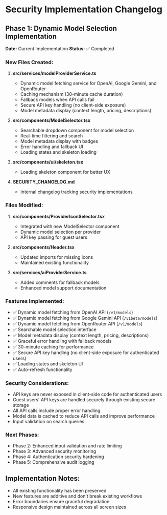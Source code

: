 
# Security Implementation Changelog

## Phase 1: Dynamic Model Selection Implementation
**Date:** Current Implementation
**Status:** ✅ Completed

### New Files Created:
1. **src/services/modelProviderService.ts**
   - Dynamic model fetching service for OpenAI, Google Gemini, and OpenRouter
   - Caching mechanism (30-minute cache duration)
   - Fallback models when API calls fail
   - Secure API key handling (no client-side exposure)
   - Model metadata display (context length, pricing, descriptions)

2. **src/components/ModelSelector.tsx**
   - Searchable dropdown component for model selection
   - Real-time filtering and search
   - Model metadata display with badges
   - Error handling and fallback UI
   - Loading states and skeleton loading

3. **src/components/ui/skeleton.tsx**
   - Loading skeleton component for better UX

4. **SECURITY_CHANGELOG.md**
   - Internal changelog tracking security implementations

### Files Modified:
1. **src/components/ProviderIconSelector.tsx**
   - Integrated with new ModelSelector component
   - Dynamic model selection per provider
   - API key passing for guest users

2. **src/components/Header.tsx**
   - Updated imports for missing icons
   - Maintained existing functionality

3. **src/services/aiProviderService.ts**
   - Added comments for fallback models
   - Enhanced model support documentation

### Features Implemented:
- ✅ Dynamic model fetching from OpenAI API (`/v1/models`)
- ✅ Dynamic model fetching from Google Gemini API (`/v1beta/models`)
- ✅ Dynamic model fetching from OpenRouter API (`/v1/models`)
- ✅ Searchable model selection interface
- ✅ Model metadata display (context length, pricing, descriptions)
- ✅ Graceful error handling with fallback models
- ✅ 30-minute caching for performance
- ✅ Secure API key handling (no client-side exposure for authenticated users)
- ✅ Loading states and skeleton UI
- ✅ Auto-refresh functionality

### Security Considerations:
- API keys are never exposed in client-side code for authenticated users
- Guest users' API keys are handled securely through existing secure storage
- All API calls include proper error handling
- Model data is cached to reduce API calls and improve performance
- Input validation on search queries

### Next Phases:
- Phase 2: Enhanced input validation and rate limiting
- Phase 3: Advanced security monitoring
- Phase 4: Authentication security hardening
- Phase 5: Comprehensive audit logging

## Implementation Notes:
- All existing functionality has been preserved
- New features are additive and don't break existing workflows
- Error boundaries ensure graceful degradation
- Responsive design maintained across all screen sizes

